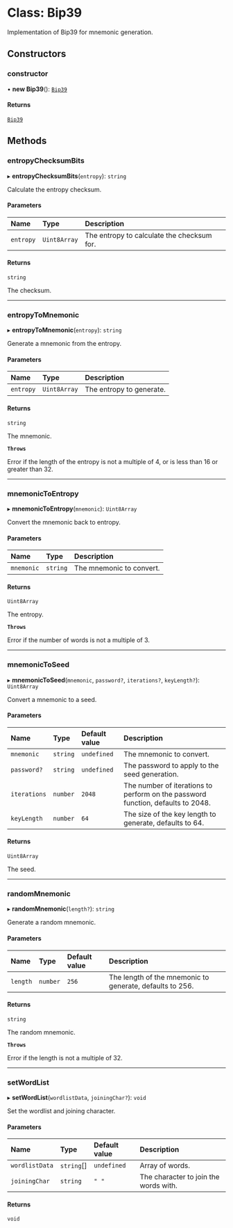 # Class: Bip39

Implementation of Bip39 for mnemonic generation.

## Constructors

### constructor

• **new Bip39**(): [`Bip39`](Bip39.md)

#### Returns

[`Bip39`](Bip39.md)

## Methods

### entropyChecksumBits

▸ **entropyChecksumBits**(`entropy`): `string`

Calculate the entropy checksum.

#### Parameters

| Name      | Type         | Description                                |
| :-------- | :----------- | :----------------------------------------- |
| `entropy` | `Uint8Array` | The entropy to calculate the checksum for. |

#### Returns

`string`

The checksum.

---

### entropyToMnemonic

▸ **entropyToMnemonic**(`entropy`): `string`

Generate a mnemonic from the entropy.

#### Parameters

| Name      | Type         | Description              |
| :-------- | :----------- | :----------------------- |
| `entropy` | `Uint8Array` | The entropy to generate. |

#### Returns

`string`

The mnemonic.

**`Throws`**

Error if the length of the entropy is not a multiple of 4, or is less than 16 or greater than 32.

---

### mnemonicToEntropy

▸ **mnemonicToEntropy**(`mnemonic`): `Uint8Array`

Convert the mnemonic back to entropy.

#### Parameters

| Name       | Type     | Description              |
| :--------- | :------- | :----------------------- |
| `mnemonic` | `string` | The mnemonic to convert. |

#### Returns

`Uint8Array`

The entropy.

**`Throws`**

Error if the number of words is not a multiple of 3.

---

### mnemonicToSeed

▸ **mnemonicToSeed**(`mnemonic`, `password?`, `iterations?`, `keyLength?`): `Uint8Array`

Convert a mnemonic to a seed.

#### Parameters

| Name         | Type     | Default value | Description                                                                     |
| :----------- | :------- | :------------ | :------------------------------------------------------------------------------ |
| `mnemonic`   | `string` | `undefined`   | The mnemonic to convert.                                                        |
| `password?`  | `string` | `undefined`   | The password to apply to the seed generation.                                   |
| `iterations` | `number` | `2048`        | The number of iterations to perform on the password function, defaults to 2048. |
| `keyLength`  | `number` | `64`          | The size of the key length to generate, defaults to 64.                         |

#### Returns

`Uint8Array`

The seed.

---

### randomMnemonic

▸ **randomMnemonic**(`length?`): `string`

Generate a random mnemonic.

#### Parameters

| Name     | Type     | Default value | Description                                              |
| :------- | :------- | :------------ | :------------------------------------------------------- |
| `length` | `number` | `256`         | The length of the mnemonic to generate, defaults to 256. |

#### Returns

`string`

The random mnemonic.

**`Throws`**

Error if the length is not a multiple of 32.

---

### setWordList

▸ **setWordList**(`wordlistData`, `joiningChar?`): `void`

Set the wordlist and joining character.

#### Parameters

| Name           | Type       | Default value | Description                           |
| :------------- | :--------- | :------------ | :------------------------------------ |
| `wordlistData` | `string`[] | `undefined`   | Array of words.                       |
| `joiningChar`  | `string`   | `" "`         | The character to join the words with. |

#### Returns

`void`
